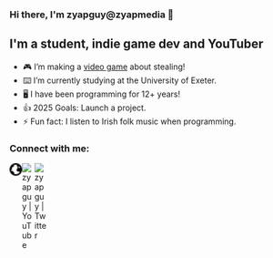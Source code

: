 ### Hi there, I'm zyapguy@zyapmedia 👋

## I'm a student, indie game dev and YouTuber
- 🎮 I’m making a [video game][website] about stealing!
- ⌨️ I’m currently studying at the University of Exeter.
- 🖥️ I have been programming for 12+ years!
- 👍 2025 Goals: Launch a project.
- ⚡ Fun fact: I listen to Irish folk music when programming.

### Connect with me:

[<img align="left" alt="zyapguy" width="22px" src="https://raw.githubusercontent.com/iconic/open-iconic/master/svg/globe.svg" />][website]
[<img align="left" alt="zyapguy | YouTube" width="22px" src="https://cdn.jsdelivr.net/npm/simple-icons@v3/icons/youtube.svg" />][youtube]
[<img align="left" alt="zyapguy | Twitter" width="22px" src="https://cdn.jsdelivr.net/npm/simple-icons@v3/icons/twitter.svg" />][twitter]

[website]: [https://www.playgenerations.com](https://store.steampowered.com/app/2810500)
[twitter]: https://twitter.com/zyapguy
[youtube]: https://www.youtube.com/channel/UCc4IizbM0q_JySK3XUY0Drw
